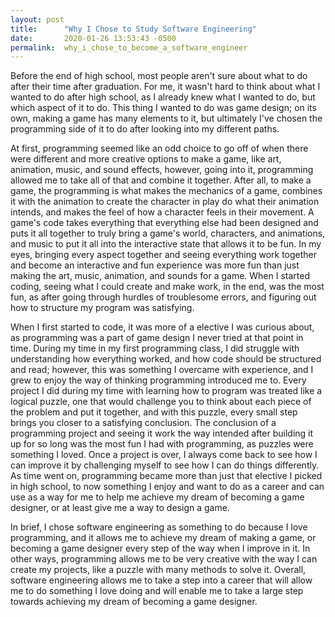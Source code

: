 ```yaml
---
layout: post
title:      "Why I Chose to Study Software Engineering"
date:       2020-01-26 13:53:43 -0500
permalink:  why_i_chose_to_become_a_software_engineer
---
```


Before the end of high school, most people aren't sure about what to do after their time after graduation. For me, it wasn't hard to think about what I wanted to do after high school, as I already knew what I wanted to do, but which aspect of it to do. This thing I wanted to do was game design; on its own, making a game has many elements to it, but ultimately I've chosen the programming side of it to do after looking into my different paths. 

At first, programming seemed like an odd choice to go off of when there were different and more creative options to make a game, like art, animation, music, and sound effects, however, going into it, programming allowed me to take all of that and combine it together. After all, to make a game, the programming is what makes the mechanics of a game, combines it with the animation to create the character in play do what their animation intends, and makes the feel of how a character feels in their movement. A game's code takes everything that everything else had been designed and puts it all together to truly bring a game's world, characters, and animations, and music to put it all into the interactive state that allows it to be fun. In my eyes, bringing every aspect together and seeing everything work together and become an interactive and fun experience was more fun than just making the art, music, animation, and sounds for a game. When I started coding, seeing what I could create and make work, in the end, was the most fun, as after going through hurdles of troublesome errors, and figuring out how to structure my program was satisfying.

When I first started to code, it was more of a elective I was curious about, as programming was a part of game design I never tried at that point in time. During my time in my first programming class, I did struggle with understanding how everything worked, and how code should be structured and read; however, this was something I overcame with experience, and I grew to enjoy the way of thinking programming introduced me to. Every project I did during my time with learning how to program was treated like a logical puzzle, one that would challenge you to think about each piece of the problem and put it together, and with this puzzle, every small step brings you closer to a satisfying conclusion. The conclusion of a programming project and seeing it work the way intended after building it up for so long was the most fun I had with programming, as puzzles were something I loved. Once a project is over, I always come back to see how I can improve it by challenging myself to see how I can do things differently. As time went on, programming became more than just that elective I picked in high school, to now something I enjoy and want to do as a career and can use as a way for me to help me achieve my dream of becoming a game designer, or at least give me a way to design a game.

In brief, I chose software engineering as something to do because I love programming, and it allows me to achieve my dream of making a game, or becoming a game designer every step of the way when I improve in it. In other ways, programming allows me to be very creative with the way I can create my projects, like a puzzle with many methods to solve it. Overall, software engineering allows me to take a step into a career that will allow me to do something I love doing and will enable me to take a large step towards achieving my dream of becoming a game designer.
